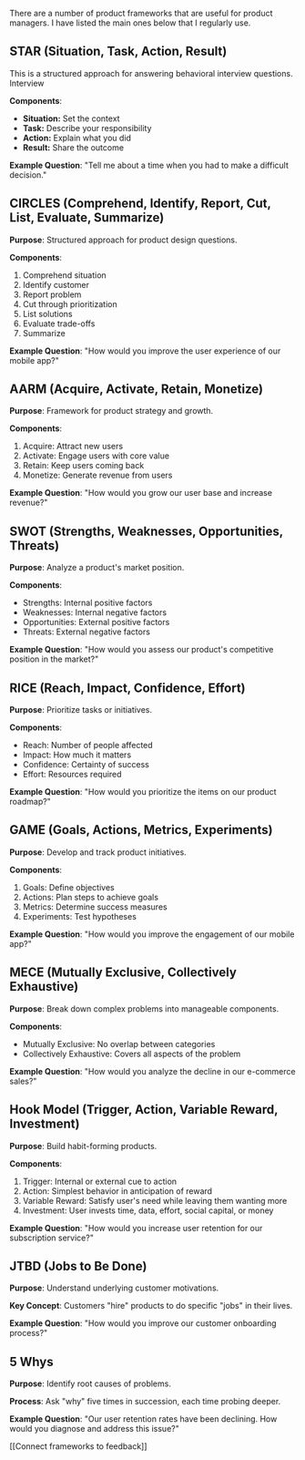 
There are a number of product frameworks that are useful for product managers. I have listed the main ones below that I regularly use.

## STAR (Situation, Task, Action, Result)

This is a structured approach for answering behavioral interview questions. Interview

**Components**:

- **Situation:** Set the context
- **Task:** Describe your responsibility
- **Action:** Explain what you did
- **Result:** Share the outcome

**Example Question**: "Tell me about a time when you had to make a difficult decision."

## CIRCLES (Comprehend, Identify, Report, Cut, List, Evaluate, Summarize)

**Purpose**: Structured approach for product design questions.

**Components**:
1. Comprehend situation
2. Identify customer
3. Report problem
4. Cut through prioritization
5. List solutions
6. Evaluate trade-offs
7. Summarize

**Example Question**: "How would you improve the user experience of our mobile app?"

## AARM (Acquire, Activate, Retain, Monetize)

**Purpose**: Framework for product strategy and growth.

**Components**:
1. Acquire: Attract new users
2. Activate: Engage users with core value
3. Retain: Keep users coming back
4. Monetize: Generate revenue from users

**Example Question**: "How would you grow our user base and increase revenue?"

## SWOT (Strengths, Weaknesses, Opportunities, Threats)

**Purpose**: Analyze a product's market position.

**Components**:
- Strengths: Internal positive factors
- Weaknesses: Internal negative factors
- Opportunities: External positive factors
- Threats: External negative factors

**Example Question**: "How would you assess our product's competitive position in the market?"

## RICE (Reach, Impact, Confidence, Effort)

**Purpose**: Prioritize tasks or initiatives.

**Components**:
- Reach: Number of people affected
- Impact: How much it matters
- Confidence: Certainty of success
- Effort: Resources required

**Example Question**: "How would you prioritize the items on our product roadmap?"

## GAME (Goals, Actions, Metrics, Experiments)

**Purpose**: Develop and track product initiatives.

**Components**:
1. Goals: Define objectives
2. Actions: Plan steps to achieve goals
3. Metrics: Determine success measures
4. Experiments: Test hypotheses

**Example Question**: "How would you improve the engagement of our mobile app?"

## MECE (Mutually Exclusive, Collectively Exhaustive)

**Purpose**: Break down complex problems into manageable components.

**Components**:
- Mutually Exclusive: No overlap between categories
- Collectively Exhaustive: Covers all aspects of the problem

**Example Question**: "How would you analyze the decline in our e-commerce sales?"

## Hook Model (Trigger, Action, Variable Reward, Investment)

**Purpose**: Build habit-forming products.

**Components**:
1. Trigger: Internal or external cue to action
2. Action: Simplest behavior in anticipation of reward
3. Variable Reward: Satisfy user's need while leaving them wanting more
4. Investment: User invests time, data, effort, social capital, or money

**Example Question**: "How would you increase user retention for our subscription service?"

## JTBD (Jobs to Be Done)

**Purpose**: Understand underlying customer motivations.

**Key Concept**: Customers "hire" products to do specific "jobs" in their lives.

**Example Question**: "How would you improve our customer onboarding process?"

## 5 Whys

**Purpose**: Identify root causes of problems.

**Process**: Ask "why" five times in succession, each time probing deeper.

**Example Question**: "Our user retention rates have been declining. How would you diagnose and address this issue?"

[[Connect frameworks to feedback]]
